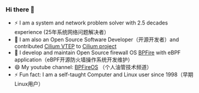 ### Hi there 👋
- ⚡  I am a system and network problem solver with 2.5 decades experience (25年系统网络问题解决者）
- 🔭 I am also an Open Source Software Developer（开源开发者）and contributed [Cilium VTEP](https://docs.cilium.io/en/latest/network/vtep/) to [Cilium project](https://github.com/cilium/cilium/commits?author=vincentmli)
- 🌱 I develop and maintain Open Source firewall OS [BPFire](https://github.com/vincentmli/BPFire) with eBPF application（eBPF开源防火墙操作系统开发维护）
- 😄 My youtube channel: [BPFireOS](https://www.youtube.com/@BPFireOS) （个人油管技术频道）
- ⚡ Fun fact: I am a self-taught Computer and Linux user since 1998（早期Linux用户）
